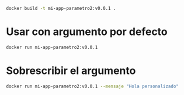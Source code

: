 



```bash
docker build -t mi-app-parametro2:v0.0.1 .
```

# Usar con argumento por defecto
```bash
docker run mi-app-parametro2:v0.0.1
```

# Sobrescribir el argumento
```bash
docker run mi-app-parametro2:v0.0.1 --mensaje "Hola personalizado"
```